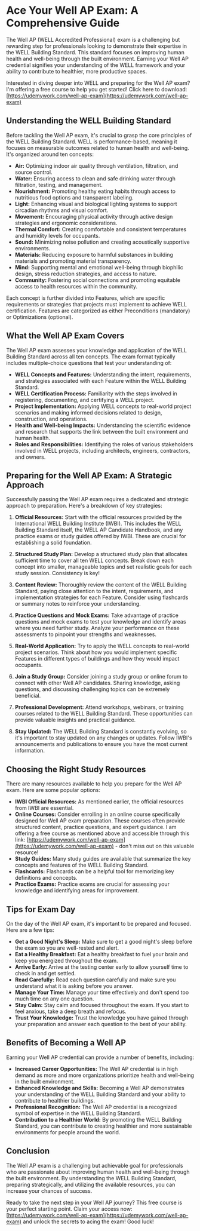 # Ace Your Well AP Exam: A Comprehensive Guide

The Well AP (WELL Accredited Professional) exam is a challenging but rewarding step for professionals looking to demonstrate their expertise in the WELL Building Standard. This standard focuses on improving human health and well-being through the built environment. Earning your Well AP credential signifies your understanding of the WELL framework and your ability to contribute to healthier, more productive spaces.

Interested in diving deeper into WELL and preparing for the Well AP exam? I'm offering a free course to help you get started! Click here to download: [https://udemywork.com/well-ap-exam](https://udemywork.com/well-ap-exam)

## Understanding the WELL Building Standard

Before tackling the Well AP exam, it's crucial to grasp the core principles of the WELL Building Standard. WELL is performance-based, meaning it focuses on measurable outcomes related to human health and well-being. It's organized around ten concepts:

*   **Air:** Optimizing indoor air quality through ventilation, filtration, and source control.
*   **Water:** Ensuring access to clean and safe drinking water through filtration, testing, and management.
*   **Nourishment:** Promoting healthy eating habits through access to nutritious food options and transparent labeling.
*   **Light:** Enhancing visual and biological lighting systems to support circadian rhythms and visual comfort.
*   **Movement:** Encouraging physical activity through active design strategies and ergonomic considerations.
*   **Thermal Comfort:** Creating comfortable and consistent temperatures and humidity levels for occupants.
*   **Sound:** Minimizing noise pollution and creating acoustically supportive environments.
*   **Materials:** Reducing exposure to harmful substances in building materials and promoting material transparency.
*   **Mind:** Supporting mental and emotional well-being through biophilic design, stress reduction strategies, and access to nature.
*   **Community:** Fostering social connections and promoting equitable access to health resources within the community.

Each concept is further divided into Features, which are specific requirements or strategies that projects must implement to achieve WELL certification. Features are categorized as either Preconditions (mandatory) or Optimizations (optional).

## What the Well AP Exam Covers

The Well AP exam assesses your knowledge and application of the WELL Building Standard across all ten concepts. The exam format typically includes multiple-choice questions that test your understanding of:

*   **WELL Concepts and Features:** Understanding the intent, requirements, and strategies associated with each Feature within the WELL Building Standard.
*   **WELL Certification Process:** Familiarity with the steps involved in registering, documenting, and certifying a WELL project.
*   **Project Implementation:** Applying WELL concepts to real-world project scenarios and making informed decisions related to design, construction, and operations.
*   **Health and Well-being Impacts:** Understanding the scientific evidence and research that supports the link between the built environment and human health.
*   **Roles and Responsibilities:** Identifying the roles of various stakeholders involved in WELL projects, including architects, engineers, contractors, and owners.

## Preparing for the Well AP Exam: A Strategic Approach

Successfully passing the Well AP exam requires a dedicated and strategic approach to preparation. Here's a breakdown of key strategies:

1.  **Official Resources:** Start with the official resources provided by the International WELL Building Institute (IWBI). This includes the WELL Building Standard itself, the WELL AP Candidate Handbook, and any practice exams or study guides offered by IWBI. These are crucial for establishing a solid foundation.

2.  **Structured Study Plan:** Develop a structured study plan that allocates sufficient time to cover all ten WELL concepts. Break down each concept into smaller, manageable topics and set realistic goals for each study session. Consistency is key!

3.  **Content Review:** Thoroughly review the content of the WELL Building Standard, paying close attention to the intent, requirements, and implementation strategies for each Feature. Consider using flashcards or summary notes to reinforce your understanding.

4.  **Practice Questions and Mock Exams:** Take advantage of practice questions and mock exams to test your knowledge and identify areas where you need further study. Analyze your performance on these assessments to pinpoint your strengths and weaknesses.

5.  **Real-World Application:** Try to apply the WELL concepts to real-world project scenarios. Think about how you would implement specific Features in different types of buildings and how they would impact occupants.

6.  **Join a Study Group:** Consider joining a study group or online forum to connect with other Well AP candidates. Sharing knowledge, asking questions, and discussing challenging topics can be extremely beneficial.

7.  **Professional Development:** Attend workshops, webinars, or training courses related to the WELL Building Standard. These opportunities can provide valuable insights and practical guidance.

8.  **Stay Updated:** The WELL Building Standard is constantly evolving, so it's important to stay updated on any changes or updates. Follow IWBI's announcements and publications to ensure you have the most current information.

## Choosing the Right Study Resources

There are many resources available to help you prepare for the Well AP exam. Here are some popular options:

*   **IWBI Official Resources:** As mentioned earlier, the official resources from IWBI are essential.
*   **Online Courses:** Consider enrolling in an online course specifically designed for Well AP exam preparation. These courses often provide structured content, practice questions, and expert guidance. I am offering a free course as mentioned above and accessible through this link: [https://udemywork.com/well-ap-exam](https://udemywork.com/well-ap-exam) - don't miss out on this valuable resource!
*   **Study Guides:** Many study guides are available that summarize the key concepts and features of the WELL Building Standard.
*   **Flashcards:** Flashcards can be a helpful tool for memorizing key definitions and concepts.
*   **Practice Exams:** Practice exams are crucial for assessing your knowledge and identifying areas for improvement.

## Tips for Exam Day

On the day of the Well AP exam, it's important to be prepared and focused. Here are a few tips:

*   **Get a Good Night's Sleep:** Make sure to get a good night's sleep before the exam so you are well-rested and alert.
*   **Eat a Healthy Breakfast:** Eat a healthy breakfast to fuel your brain and keep you energized throughout the exam.
*   **Arrive Early:** Arrive at the testing center early to allow yourself time to check in and get settled.
*   **Read Carefully:** Read each question carefully and make sure you understand what it is asking before you answer.
*   **Manage Your Time:** Manage your time effectively and don't spend too much time on any one question.
*   **Stay Calm:** Stay calm and focused throughout the exam. If you start to feel anxious, take a deep breath and refocus.
*   **Trust Your Knowledge:** Trust the knowledge you have gained through your preparation and answer each question to the best of your ability.

## Benefits of Becoming a Well AP

Earning your Well AP credential can provide a number of benefits, including:

*   **Increased Career Opportunities:** The Well AP credential is in high demand as more and more organizations prioritize health and well-being in the built environment.
*   **Enhanced Knowledge and Skills:** Becoming a Well AP demonstrates your understanding of the WELL Building Standard and your ability to contribute to healthier buildings.
*   **Professional Recognition:** The Well AP credential is a recognized symbol of expertise in the WELL Building Standard.
*   **Contribution to a Healthier World:** By promoting the WELL Building Standard, you can contribute to creating healthier and more sustainable environments for people around the world.

## Conclusion

The Well AP exam is a challenging but achievable goal for professionals who are passionate about improving human health and well-being through the built environment. By understanding the WELL Building Standard, preparing strategically, and utilizing the available resources, you can increase your chances of success.

Ready to take the next step in your Well AP journey? This free course is your perfect starting point. Claim your access now: [https://udemywork.com/well-ap-exam](https://udemywork.com/well-ap-exam) and unlock the secrets to acing the exam! Good luck!
